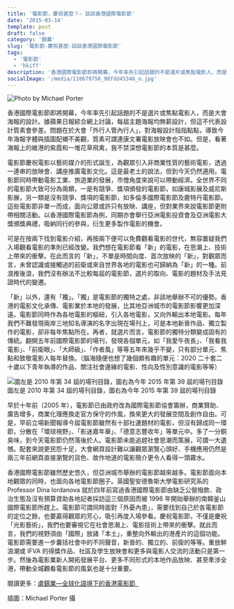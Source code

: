 ```yaml
---
title: '電影節，慶祝甚麼？— 談談香港國際電影節'
date: '2015-03-14'
template: post
draft: false
category: '銀幕'
slug: '電影節-慶祝甚麼-談談香港國際電影節'
tags:
  - '電影節'
  - 'hkiff'
description: '香港國際電影節即將開幕，今年率先引起話題的不是選片或焦點電影人，而是大會海報的設計。據蘋果日報綜合網上討論，每屆主題海報均無薪設計，但這不代表設計質素會參差。問題在於大會「外行人管內行人」，對海報設計指指點點，導致今年海報字體與插圖配襯不美觀，質素可謂連康文署電影放映會也不如。但是，看著海報上的維港的紫霞和一堆花草飛禽，我不禁深想電影節的本質是甚麼。'
socialImage: '/media/110679756_98fdd45346_o.jpg'
---
```


![Photo by Michael Porter](/media/110679756_98fdd45346_o.jpg)

香港國際電影節即將開幕，今年率先引起話題的不是選片或焦點電影人，而是大會海報的設計。據蘋果日報綜合網上討論，每屆主題海報均無薪設計，但這不代表設計質素會參差。問題在於大會「外行人管內行人」，對海報設計指指點點，導致今年海報字體與插圖配襯不美觀，質素可謂連康文署電影放映會也不如。但是，看著海報上的維港的紫霞和一堆花草飛禽，我不禁深想電影節的本質是甚麼。

電影節慶祝電影以藝術媒介的形式誕生，為觀眾引入非商業性質的藝術電影，透過一連串的放映會、講座推廣電影文化。這是最老土的說法，但到今天仍然適用。電影節同時帶動電影工業、旅遊業的發展，市儈角度來說可以帶動經濟。全世界不同的電影節大致可分為兩類，一是有競爭、獎項頒發的電影節，如康城影展及威尼斯影展，另一類是沒有競爭、獎項的電影節，如多倫多國際電影節及鹿特丹電影節。這些電影節非單一而成，面向公眾或許只有放映、講座，但對業界來說電影節更附帶相關活動。以香港國際電影節為例，同期亦會舉行亞洲電影投資會及亞洲電影大獎頒獎典禮，吸納同行的參與，衍生更多製作電影的機會。

可是在按兩下找到電影介紹，再按兩下便可以免費觀看電影的世代，無容置疑我們入場觀看電影的準則已經改變。我們想在電影節看「新」的電影，在思潮上、技術上帶來的衝擊。在此而言的「新」，不單是時間向度、首次放映的「新」，對觀眾而言，未曾認識或接觸過的前衛或來自世界各地的電影也可歸納為「新」的一種。前浪推後浪，我們沒有辦法不比較每屆的電影節，選片的取向、電影的題材及手法見證時代的變遷。

「新」以外，還有「獨」。「獨」是電影節的獨特之處，非該地舉辦不可的優勢。香港的電影文化承傳、電影業於本地的發展，比其地亞洲城市的電影節影響更加深遠。電影節同時作為各地電影的樞紐，引入各地電影，又向外輸出本地電影。每年我們不難發現兩岸三地知名導演的名字出現在場刊上，可是本地新晉作品、獨立製作的電影，卻非每年焦點所在。再者，就選片而言，電影節的獨特分類變成固有的傳統。翻開五年前國際電影節的場刊，發現各個單元，如「我愛午夜長」、「我看我電影」、「前衛眼」、「大師級」、「作者風」等等五年來幾乎不變，只有部分單元、焦點和致敬電影人每年替換。（腦海隨便也想了幾個頗有趣的單元：2020 二十套二十歲以下青年執導的作品、關注社會邊緣的電影、性向及性別意識的電影等等）

![圖左是 2010 年第 34 屆的場刊目錄，圖右為今年 2015 年第 39 屆的場刊目錄](/media/img_0206-resize.jpg)
圖左是 2010 年第 34 屆的場刊目錄，圖右為今年 2015 年第 39 屆的場刊目錄

早於十年前（2005 年），電影節已由政府改為國際電影節協會籌辦，商業贊助、廣告增多，商業化理應換走官方保守的作風，換來更大的發展空間及創作自由。可是，早前立場新聞報導今屆電影節雖然有十部社運題材的電影，但沒有歸成同一環節，分散在「環球視野」、「影迷嘉年華」、「德意志豐收年」等單元中。多了一分銅臭味，到今天電影節仍然落後於人。電影節未能追趕社會思潮而策展，可謂一大遺憾。配套來說更民怨十足，大會網頁設計難以讓觀眾瀏覽心頭好、手機應用仍然是兩三年前網頁直接瀏覽的貨色、故作地道的電影簡介更令人看得一頭霧水。

香港國際電影節雖然歷史悠久，但亞洲城市舉辦的電影節越來越多。電影節面向本地觀眾的同時，也面向各地電影節圈子。英國聖安德魯斯大學電影研究系的 Professor Dina Iordanova 就於四年前寫過香港國際電影節由缺乏公營撥款、政治生態及沒有預算資助各地記者採訪這三個原因而被 1996 年開始舉辦的南韓釜山國際電影節所趕上。電影節可謂同時面對「外憂內患」，需要找到自己於各電影節的定位之餘，也要贏得觀眾的芳心，吸引再度入場參看。慶祝電影節，不僅是慶祝「光影藝術」，我們也要審視它在社會思潮上、電影技術上帶來的衝擊。就此而言，我們的視野須由「國際」放諸「本土」，重整向外輸出的港產片的這個功能。電影節需要進一步囊括社會中的不同聲音，新晉的、獨立的、前衛的等等。重放鮮浪潮或 IFVA 的得獎作品、社區及學生放映會和更多與電影人交流的活動只是第一步。然後為電影業新人開拓發展平台、更多不同形式的本地作品放映、甚至牽涉全港，帶動全城觀看電影節的風氣也是十分重要。

閱讀更多：[盧鎮業—全球化語境下的香港電影節  ](http://www.ln.edu.hk/mcsln/37th_issue/criticism_02.shtml)

插圖：Michael Porter 攝
